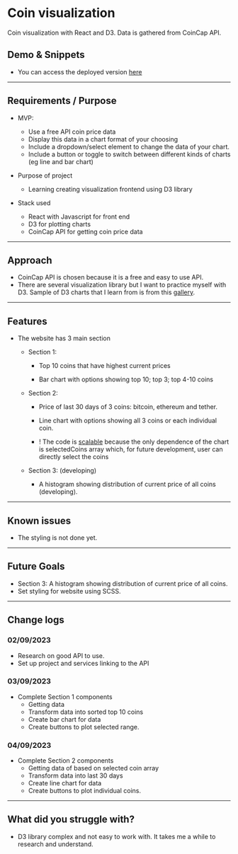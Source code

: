 # Coin visualization

Coin visualization with React and D3. Data is gathered from CoinCap API.

## Demo & Snippets

- You can access the deployed version [here](https://oscar-coin-d3charts.netlify.app)

---

## Requirements / Purpose

- MVP:

  - Use a free API coin price data
  - Display this data in a chart format of your choosing
  - Include a dropdown/select element to change the data of your chart.
  - Include a button or toggle to switch between different kinds of charts (eg line and bar chart)

- Purpose of project

  - Learning creating visualization frontend using D3 library

- Stack used
  - React with Javascript for front end
  - D3 for plotting charts
  - CoinCap API for getting coin price data

---

## Approach

- CoinCap API is chosen because it is a free and easy to use API.
- There are several visualization library but I want to practice myself with D3. Sample of D3 charts that I learn from is from this [gallery](https://d3-graph-gallery.com/index.html).

---

## Features

- The website has 3 main section

  - Section 1:

    - Top 10 coins that have highest current prices

    - Bar chart with options showing top 10; top 3; top 4-10 coins

  - Section 2:

    - Price of last 30 days of 3 coins: bitcoin, ethereum and tether.

    - Line chart with options showing all 3 coins or each individual coin.

    - ! The code is <u>scalable</u> because the only dependence of the chart is selectedCoins array which, for future development, user can directly select the coins

  - Section 3: (developing)
    - A histogram showing distribution of current price of all coins (developing).

---

## Known issues

- The styling is not done yet.

---

## Future Goals

- Section 3: A histogram showing distribution of current price of all coins.
- Set styling for website using SCSS.

---

## Change logs

### 02/09/2023

- Research on good API to use.
- Set up project and services linking to the API

### 03/09/2023

- Complete Section 1 components
  - Getting data
  - Transform data into sorted top 10 coins
  - Create bar chart for data
  - Create buttons to plot selected range.

### 04/09/2023

- Complete Section 2 components
  - Getting data of based on selected coin array
  - Transform data into last 30 days
  - Create line chart for data
  - Create buttons to plot individual coins.

---

## What did you struggle with?

- D3 library complex and not easy to work with. It takes me a while to research and understand.
